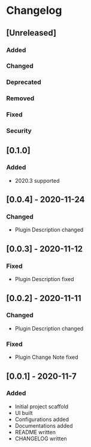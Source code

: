# Changelog

## [Unreleased]
### Added

### Changed

### Deprecated

### Removed

### Fixed

### Security
## [0.1.0]
### Added
- 2020.3 supported

## [0.0.4] - 2020-11-24
### Changed
- Plugin Description changed

## [0.0.3] - 2020-11-12
### Fixed
- Plugin Description fixed

## [0.0.2] - 2020-11-11
### Changed
- Plugin Description changed

### Fixed
- Plugin Change Note fixed

## [0.0.1] - 2020-11-7
### Added
- Initial project scaffold
- UI built
- Configurations added
- Documentations added
- README written
- CHANGELOG written
